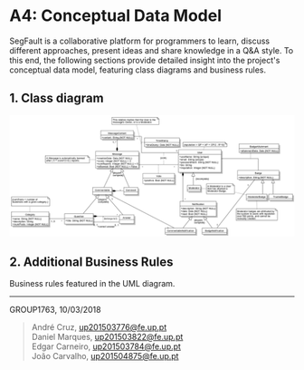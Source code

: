 # A4: Conceptual Data Model
SegFault is a collaborative platform for programmers to learn, discuss different approaches, present ideas and share knowledge in a Q&A style.
To this end, the following sections provide detailed insight into the project's conceptual data model, featuring class diagrams and business rules.

## 1. Class diagram
![UML Diagram. Link [here](https://user-images.githubusercontent.com/13498941/37557376-7e5d6cd0-29fb-11e8-8cc1-49f6406dafaa.jpg).](database/UML.jpg)


## 2. Additional Business Rules
Business rules featured in the UML diagram.

***

GROUP1763, 10/03/2018

> André Cruz, up201503776@fe.up.pt  
> Daniel Marques, up201503822@fe.up.pt  
> Edgar Carneiro, up201503784@fe.up.pt  
> João Carvalho, up201504875@fe.up.pt  
